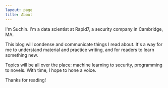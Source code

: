 ```yaml
---
layout: page
title: About
---
```


I'm Suchin. I'm a data scientist at Rapid7, a security company in Cambridge, MA.

This blog will condense and communicate things I read about. It's a way for me to understand
material and practice writing, and for readers to learn something new.

Topics will be all over the place: machine learning to security, programming to novels.
With time, I hope to hone a voice.

Thanks for reading!
